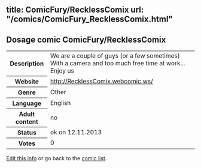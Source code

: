 title: ComicFury/RecklessComix
url: "/comics/ComicFury_RecklessComix.html"
---
Dosage comic ComicFury/RecklessComix
-----------------------------------------

<p id="msg"></p>
<script type="text/javascript">
if (window.location.search === '?edit_info_mail=sent_ok') {
  var elem = document.getElementById("msg");
  elem.innerHTML = 'Edited information sucessfully sent for review, which is usually done daily. Thanks!';
  elem.className = 'ok';
}
</script>
<table class="comicinfo">
<tr>
<th>Description</th><td>We are a couple of guys (or a few sometimes) With a camera and too much free time at work... Enjoy us</td>
</tr>
<tr>
<th>Website</th><td><a href="http://RecklessComix.webcomic.ws/">http://RecklessComix.webcomic.ws/</a></td>
</tr>
<tr>
<th>Genre</th><td>Other</td>
</tr>
<tr>
<th>Language</th><td>English</td>
</tr>
<tr>
<th>Adult content</th><td>no</td>
</tr>
<tr>
<th>Status</th><td>ok on 12.11.2013</td>
</tr>
<tr>
<th>Votes</th><td>0</td>
</tr>
</table>

[Edit this info](ComicFury_RecklessComix_edit.html) or go back to the [comic list](../comic-index.html).
